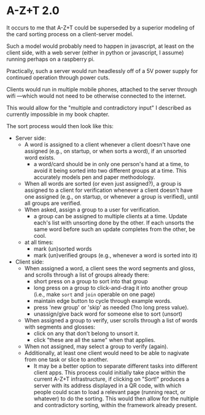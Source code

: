 # A-Z+T 2.0

It occurs to me that A-Z+T could be superseded by a superior modeling of the card sorting process on a client-server model.

Such a model would probably need to happen in javascript, at least on the client side, with a web server (either in python or javascript, I assume) running perhaps on a raspberry pi.

Practically, such a server would run headlessly off of a 5V power supply for continued operation through power cuts.

Clients would run in multiple mobile phones, attached to the server through wifi —which would not need to be otherwise connected to the internet.

This would allow for the "multiple and contradictory input" I described as currently impossible in my book chapter.

The sort process would then look like this:
- Server side:
  - A word is assigned to a client whenever a client doesn't have one assigned (e.g., on startup, or when sorts a word), if an unsorted word exists.
    - a word/card should be in only one person's hand at a time, to avoid it being sorted into two different groups at a time. This accurately models pen and paper methodology.
  - When all words are sorted (or even just assigned?), a group is assigned to a client for verification whenever a client doesn't have one assigned (e.g., on startup, or whenever a group is verified), until all groups are verified.
  - When asked, assign a group to a user for verification.
    - a group can be assigned to multiple clients at a time. Update each's list with unsorting done by the other. If each unsorts the same word before such an update completes from the other, be cool.
  - at all times:
    - mark (un)sorted words
    - mark (un)verified groups (e.g., whenever a word is sorted into it)
- Client side:
  - When assigned a word, a client sees the word segments and gloss, and scrolls through a list of groups already there:
    - short press on a group to sort into that group
    - long press on a group to click-and-drag it into another group (i.e., make `sort` and `join` operable on one page)
    - maintain edge button to cycle through example words.
    - press 'new group' or 'skip' as needed (?no long press value).
    - unassign/give back word for someone else to sort (unsort)
  - When assigned a group to verify, user scrolls through a list of words with segments and glosses:
    - click on any that don't belong to unsort it.
    - click "these are all the same" when that applies.
  - When not assigned, may select a group to verify (again).
  - Additionally, at least one client would need to be able to nagivate from one task or slice to another.
    - It may be a better option to separate different tasks into different client apps.
This process could initially take place within the current A-Z+T infrastructure, if clicking on "Sort!" produces a server with its address displayed in a QR code, with which people could scan to load a relevant page (running react, or whatever) to do the sorting. This would then allow for the nultiple and contradictory sorting, within the framework already present.
